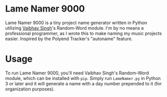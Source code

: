 # Lame Namer 9000
Lame Namer 9000 is a tiny project name generator written in Python utilizing [Vaibhav Singh](https://github.com/vaibhavsingh97)'s Random-Word module.
I'm by no means a professional programmer, as I wrote this to make naming my music projects easier. Inspired by the Polyend Tracker's "autoname" feature.

# Usage
To run Lame Namer 9000, you'll need Vaibhav Singh's Random-Word module, which can be installed with `pip`.
Simply run `LameNamer.py` in Python 3 or later and it will generate a name with a day number prepended to it (for organization purposes).
